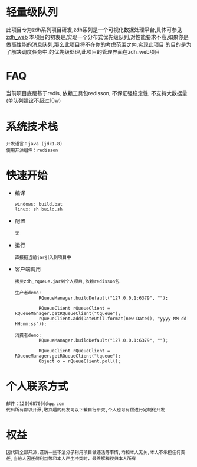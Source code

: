 
# 轻量级队列
   此项目专为zdh系列项目研发,zdh系列是一个可视化数据处理平台,具体可参见 [zdh_web](https://github.com/zhaoyachao/zdh_web)
   本项目的初衷是,实现一个分布式优先级队列,对性能要求不高,如果你是做高性能的消息队列,那么此项目将不在你的考虑范围之内,实现此项目
   的目的是为了解决调度任务中,的优先级处理,此项目的管理界面在zdh_web项目
       
# FAQ
   当前项目底层基于redis, 依赖工具包redisson, 不保证强稳定性, 不支持大数据量(单队列建议不超过10w)
    
# 系统技术栈 
    开发语言：java (jdk1.8)
    使用开源组件：redisson
    
# 快速开始
   + 编译
   
         windows: build.bat
         linux: sh build.sh
         
   + 配置
          
         无
       
   + 运行
         
         直接把当前jar引入到项目中
         
         
   + 客户端调用
        
         拷贝zdh_rqueue.jar到个人项目,依赖redisson包
         
         生产者demo:
                  RQueueManager.buildDefault("127.0.0.1:6379", "");

                  RQueueClient rQueueClient = RQueueManager.getRQueueClient("tqueue");
                  rQueueClient.add(DateUtil.format(new Date(), "yyyy-MM-dd HH:mm:ss"));
         
         消费者demo:
                  RQueueManager.buildDefault("127.0.0.1:6379", "");

                  RQueueClient rQueueClient = RQueueManager.getRQueueClient("tqueue");
                  Object o = rQueueClient.poll();

# 个人联系方式
    邮件：1209687056@qq.com
    代码所有都以开源,敢兴趣的码友可以下载自行研究,个人也可有偿进行定制化开发

# 权益
    因代码全部开源,谨防一些不法分子利用项目做违法等事情,均和本人无关,本人不承担任何责任,当他人因任何利益等和本人产生冲突时，最终解释权归本人所有
              